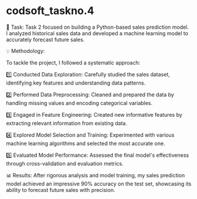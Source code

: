 # codsoft_taskno.4

📝 Task:
Task 2 focused on building a Python-based sales prediction model. I analyzed historical sales data and developed a machine learning model to accurately forecast future sales.

💡 Methodology:

To tackle the project, I followed a systematic approach:

1️⃣ Conducted Data Exploration: Carefully studied the sales dataset, identifying key features and understanding data patterns.

2️⃣ Performed Data Preprocessing: Cleaned and prepared the data by handling missing values and encoding categorical variables.

3️⃣ Engaged in Feature Engineering: Created new informative features by extracting relevant information from existing data.

4️⃣ Explored Model Selection and Training: Experimented with various machine learning algorithms and selected the most accurate one.

5️⃣ Evaluated Model Performance: Assessed the final model's effectiveness through cross-validation and evaluation metrics.

📊 Results:
After rigorous analysis and model training, my sales prediction model achieved an impressive 90% accuracy on the test set, showcasing its ability to forecast future sales with precision.
